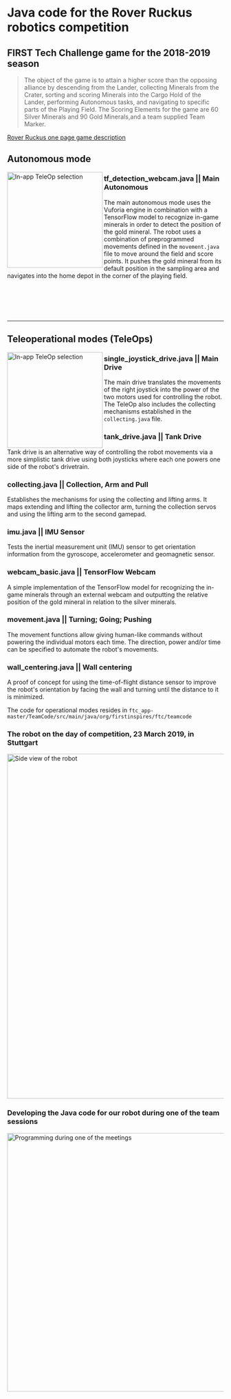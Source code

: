 # Java code for the Rover Ruckus robotics competition
## FIRST Tech Challenge game for the 2018-2019 season
>The object of the game is to attain a higher score than the opposing alliance by descending from the Lander, collecting Minerals from the Crater, sorting and scoring Minerals into the Cargo Hold of the Lander, performing Autonomous tasks, and navigating to specific parts of the Playing Field. The Scoring Elements for the game are 60 Silver Minerals and 90 Gold Minerals,and a team supplied Team Marker.

[Rover Ruckus one page game description](https://firstinspiresst01.blob.core.windows.net/ftc/2019/gonemlpg.pdf)

## Autonomous mode
<img src="https://user-images.githubusercontent.com/40341321/55293082-76b0cc80-53f2-11e9-9ac7-5b12c41fb3da.png" width="222" title="In-app TeleOp selection" align="left">

### tf_detection_webcam.java || Main Autonomous
The main autonomous mode uses the Vuforia engine in combination with a TensorFlow model to recognize in-game minerals in order to detect the position of the gold mineral. The robot uses a combination of preprogrammed movements defined in the ```movement.java``` file to move around the field and score points. It pushes the gold mineral from its default position in the sampling area and navigates into the home depot in the corner of the playing field.

<br/><br/>
<br/><br/>


---

## Teleoperational modes (TeleOps)

<img src="https://user-images.githubusercontent.com/40341321/54888083-2ab5d300-4e9a-11e9-8c64-4788ff2e030c.png" width="222" title="In-app TeleOp selection" align="left">

### single_joystick_drive.java || Main Drive
The main drive translates the movements of the right joystick into the power of the two motors used for controlling the robot. The TeleOp also includes the collecting mechanisms established in the ```collecting.java``` file.

### tank_drive.java || Tank Drive
Tank drive is an alternative way of controlling the robot movements via a more simplistic tank drive using both joysticks where each one powers one side of the robot's drivetrain.

### collecting.java || Collection, Arm and Pull
Establishes the mechanisms for using the collecting and lifting arms. It maps extending and lifting the collector arm, turning the collection servos and using the lifting arm to the second gamepad.

### imu.java || IMU Sensor
Tests the inertial measurement unit (IMU) sensor to get orientation information from the gyroscope, accelerometer and geomagnetic sensor. 

### webcam_basic.java || TensorFlow Webcam
A simple implementation of the TensorFlow model for recognizing the in-game minerals through an external webcam and outputting the relative position of the gold mineral in relation to the silver minerals.

### movement.java || Turning; Going; Pushing
The movement functions allow giving human-like commands without powering the individual motors each time. The direction, power and/or time can be specified to automate the robot's movements.

### wall_centering.java || Wall centering
A proof of concept for using the time-of-flight distance sensor to improve the robot's orientation by facing the wall and turning until the distance to it is minimized.

The code for operational modes resides in ```ftc_app-master/TeamCode/src/main/java/org/firstinspires/ftc/teamcode```

### The robot on the day of competition, 23 March 2019, in Stuttgart
<img src="https://user-images.githubusercontent.com/40341321/55036872-392bf800-501c-11e9-921a-f8e53a2fa742.jpg" width="800" title="Side view of the robot">

### Developing the Java code for our robot during one of the team sessions
<img src="https://user-images.githubusercontent.com/40341321/55037281-80ff4f00-501d-11e9-9b27-a6c645715dd9.jpg" width="600" title="Programming during one of the meetings">
